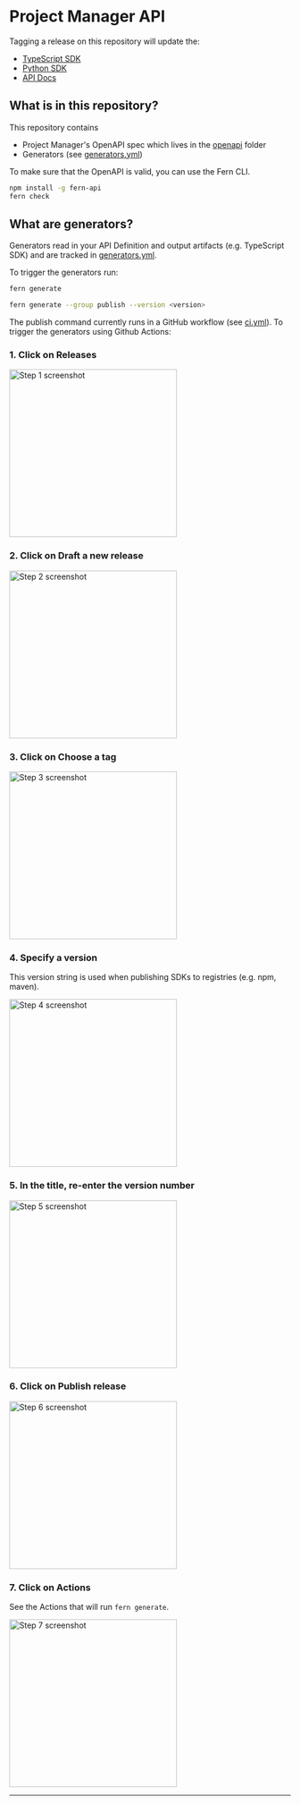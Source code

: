 # Project Manager API

Tagging a release on this repository will update the:

- [TypeScript SDK](https://github.com/fern-projectmanager/project-manager-node)
- [Python SDK](https://github.com/fern-projectmanager/project-manager-python)
- [API Docs](https://project-manager.docs.buildwithfern.com)

## What is in this repository?

This repository contains

- Project Manager's OpenAPI spec which lives in the [openapi](./fern/api/openapi/) folder
- Generators (see [generators.yml](./fern/api/generators.yml))

To make sure that the OpenAPI is valid, you can use the Fern CLI.

```bash
npm install -g fern-api
fern check
```

## What are generators?

Generators read in your API Definition and output artifacts (e.g. TypeScript SDK) and are tracked in [generators.yml](./fern/api/generators.yml).

To trigger the generators run:

```bash
fern generate

fern generate --group publish --version <version>
```

The publish command currently runs in a GitHub workflow (see [ci.yml](.github/workflows/ci.yml)). To trigger the generators using Github Actions:

<h3>1. Click on Releases</h3>
<img src="https://images.tango.us/workflows/ec2c605b-fc43-40dd-890c-57a738cd7571/steps/23133ef3-c887-4924-ae33-606dbda09c48/33baf2dc-5e15-40b1-8638-aaff968e21b9.png?crop=focalpoint&amp;fit=crop&amp;fp-x=0.6875&amp;fp-y=0.7150&amp;fp-z=2.3638&amp;w=1200&amp;border=2%2CF4F2F7&amp;border-radius=8%2C8%2C8%2C8&amp;border-radius-inner=8%2C8%2C8%2C8&amp;blend-align=bottom&amp;blend-mode=normal&amp;blend-x=0&amp;blend-w=1200&amp;blend64=aHR0cHM6Ly9pbWFnZXMudGFuZ28udXMvc3RhdGljL21hZGUtd2l0aC10YW5nby13YXRlcm1hcmstdjIucG5n&amp;mark-x=505&amp;mark-y=575&amp;m64=aHR0cHM6Ly9pbWFnZXMudGFuZ28udXMvc3RhdGljL2JsYW5rLnBuZz9tYXNrPWNvcm5lcnMmYm9yZGVyPTYlMkNGRjc0NDImdz0zNDkmaD05NCZmaXQ9Y3JvcCZjb3JuZXItcmFkaXVzPTEw" width="300" alt="Step 1 screenshot">

<h3>2. Click on Draft a new release</h3>
<img src="https://images.tango.us/workflows/ec2c605b-fc43-40dd-890c-57a738cd7571/steps/4819009c-21bb-458b-9e08-171c25f3c3a8/63ef387f-1fdc-4c9e-9213-4717fb0fef25.png?crop=focalpoint&amp;fit=crop&amp;fp-x=0.5167&amp;fp-y=0.2838&amp;fp-z=2.0000&amp;w=1200&amp;border=2%2CF4F2F7&amp;border-radius=8%2C8%2C8%2C8&amp;border-radius-inner=8%2C8%2C8%2C8&amp;blend-align=bottom&amp;blend-mode=normal&amp;blend-x=0&amp;blend-w=1200&amp;blend64=aHR0cHM6Ly9pbWFnZXMudGFuZ28udXMvc3RhdGljL21hZGUtd2l0aC10YW5nby13YXRlcm1hcmstdjIucG5n&amp;mark-x=510&amp;mark-y=301&amp;m64=aHR0cHM6Ly9pbWFnZXMudGFuZ28udXMvc3RhdGljL2JsYW5rLnBuZz9tYXNrPWNvcm5lcnMmYm9yZGVyPTYlMkNGRjc0NDImdz00OTQmaD0xMTcmZml0PWNyb3AmY29ybmVyLXJhZGl1cz0xMA%3D%3D" width="300" alt="Step 2 screenshot">

<h3>3. Click on Choose a tag</h3>
<img src="https://images.tango.us/workflows/ec2c605b-fc43-40dd-890c-57a738cd7571/steps/737446b0-abc4-4b97-925e-2319368d4bae/cf67865b-e4d5-419d-ae42-77533616dbf6.png?crop=focalpoint&amp;fit=crop&amp;fp-x=0.1289&amp;fp-y=0.3479&amp;fp-z=1.9641&amp;w=1200&amp;border=2%2CF4F2F7&amp;border-radius=8%2C8%2C8%2C8&amp;border-radius-inner=8%2C8%2C8%2C8&amp;blend-align=bottom&amp;blend-mode=normal&amp;blend-x=0&amp;blend-w=1200&amp;blend64=aHR0cHM6Ly9pbWFnZXMudGFuZ28udXMvc3RhdGljL21hZGUtd2l0aC10YW5nby13YXRlcm1hcmstdjIucG5n&amp;mark-x=57&amp;mark-y=396&amp;m64=aHR0cHM6Ly9pbWFnZXMudGFuZ28udXMvc3RhdGljL2JsYW5rLnBuZz9tYXNrPWNvcm5lcnMmYm9yZGVyPTYlMkNGRjc0NDImdz00OTMmaD0xMTUmZml0PWNyb3AmY29ybmVyLXJhZGl1cz0xMA%3D%3D" width="300" alt="Step 3 screenshot">

<h3>4. Specify a version</h3>
<p>This version string is used when publishing SDKs to registries (e.g. npm, maven).</p>
<img src="https://images.tango.us/workflows/ec2c605b-fc43-40dd-890c-57a738cd7571/steps/7e039623-bd85-48d5-8e94-343be622e529/4f8778d8-7b50-48ef-bf7c-bda79cb89cbf.png?crop=focalpoint&fit=crop&fp-x=0.2118&fp-y=0.4800&fp-z=1.5323&w=1200&border=2%2CF4F2F7&border-radius=8%2C8%2C8%2C8&border-radius-inner=8%2C8%2C8%2C8&blend-align=bottom&blend-mode=normal&blend-x=0&blend-w=1200&blend64=aHR0cHM6Ly9pbWFnZXMudGFuZ28udXMvc3RhdGljL21hZGUtd2l0aC10YW5nby13YXRlcm1hcmstdjIucG5n&mark-x=65&mark-y=408&m64=aHR0cHM6Ly9pbWFnZXMudGFuZ28udXMvc3RhdGljL2JsYW5rLnBuZz9tYXNrPWNvcm5lcnMmYm9yZGVyPTYlMkNGRjc0NDImdz02NDgmaD04OSZmaXQ9Y3JvcCZjb3JuZXItcmFkaXVzPTEw" alt="Step 4 screenshot" width="300">

<h3>5. In the title, re-enter the version number</h3>
<img src="https://images.tango.us/workflows/ec2c605b-fc43-40dd-890c-57a738cd7571/steps/cee2c4f7-964d-46f8-878a-c0f72aebcc5a/96fe8032-3d60-4c06-9cb7-640e174b2485.png?crop=focalpoint&fit=crop&fp-x=0.2967&fp-y=0.4659&fp-z=1.1838&w=1200&border=2%2CF4F2F7&border-radius=8%2C8%2C8%2C8&border-radius-inner=8%2C8%2C8%2C8&blend-align=bottom&blend-mode=normal&blend-x=0&blend-w=1200&blend64=aHR0cHM6Ly9pbWFnZXMudGFuZ28udXMvc3RhdGljL21hZGUtd2l0aC10YW5nby13YXRlcm1hcmstdjIucG5n&mark-x=35&mark-y=418&m64=aHR0cHM6Ly9pbWFnZXMudGFuZ28udXMvc3RhdGljL2JsYW5rLnBuZz9tYXNrPWNvcm5lcnMmYm9yZGVyPTYlMkNGRjc0NDImdz03NzQmaD02OSZmaXQ9Y3JvcCZjb3JuZXItcmFkaXVzPTEw" alt="Step 5 screenshot" width="300">

<h3>6. Click on Publish release</h3>
<img src="https://images.tango.us/workflows/ec2c605b-fc43-40dd-890c-57a738cd7571/steps/cafbdfbd-736b-416e-aae9-aadd9a110621/fcf2b74a-e787-49ef-a26f-3789d25da5e7.png?crop=focalpoint&fit=crop&fp-x=0.2011&fp-y=0.7601&fp-z=2.1157&w=1200&border=2%2CF4F2F7&border-radius=8%2C8%2C8%2C8&border-radius-inner=8%2C8%2C8%2C8&blend-align=bottom&blend-mode=normal&blend-x=0&blend-w=1200&blend64=aHR0cHM6Ly9pbWFnZXMudGFuZ28udXMvc3RhdGljL21hZGUtd2l0aC10YW5nby13YXRlcm1hcmstdjIucG5n&mark-x=62&mark-y=537&m64=aHR0cHM6Ly9pbWFnZXMudGFuZ28udXMvc3RhdGljL2JsYW5rLnBuZz9tYXNrPWNvcm5lcnMmYm9yZGVyPTYlMkNGRjc0NDImdz00MzgmaD0xMjMmZml0PWNyb3AmY29ybmVyLXJhZGl1cz0xMA%3D%3D" alt="Step 6 screenshot" width="300">

<h3>7. Click on Actions</h3>
<p>See the Actions that will run <code>fern generate</code>.</p>
<img src="https://images.tango.us/workflows/ec2c605b-fc43-40dd-890c-57a738cd7571/steps/1a41be0f-7860-46ad-80f3-eb75b40d5a89/27d92e40-b3f6-4aa6-9f09-47b8a8c6209a.png?crop=focalpoint&fit=crop&fp-x=0.4518&fp-y=0.1292&fp-z=2.3774&w=1200&border=2%2CF4F2F7&border-radius=8%2C8%2C8%2C8&border-radius-inner=8%2C8%2C8%2C8&blend-align=bottom&blend-mode=normal&blend-x=0&blend-w=1200&blend64=aHR0cHM6Ly9pbWFnZXMudGFuZ28udXMvc3RhdGljL21hZGUtd2l0aC10YW5nby13YXRlcm1hcmstdjIucG5n&mark-x=428&mark-y=212&m64=aHR0cHM6Ly9pbWFnZXMudGFuZ28udXMvc3RhdGljL2JsYW5rLnBuZz9tYXNrPWNvcm5lcnMmYm9yZGVyPTYlMkNGRjc0NDImdz0zNDQmaD0xMzImZml0PWNyb3AmY29ybmVyLXJhZGl1cz0xMA%3D%3D" alt="Step 7 screenshot" width="300">

<br/>

***
